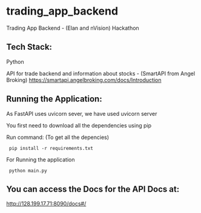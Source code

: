 # trading_app_backend

Trading App Backend - (Elan and nVision) Hackathon


## Tech Stack:
  Python
  
  API for trade backend and information about stocks - (SmartAPI from Angel Broking) https://smartapi.angelbroking.com/docs/Introduction
  
## Running the Application:
  As FastAPI uses uvicorn sever, we have used uvicorn server
  
  You first need to download all the dependencies using pip
  
  Run command:  (To get all the depencies) 
  
     pip install -r requirements.txt 
  
  For Running the application 
  
     python main.py

## You can access the Docs for the API Docs at:
http://128.199.17.71:8090/docs#/

